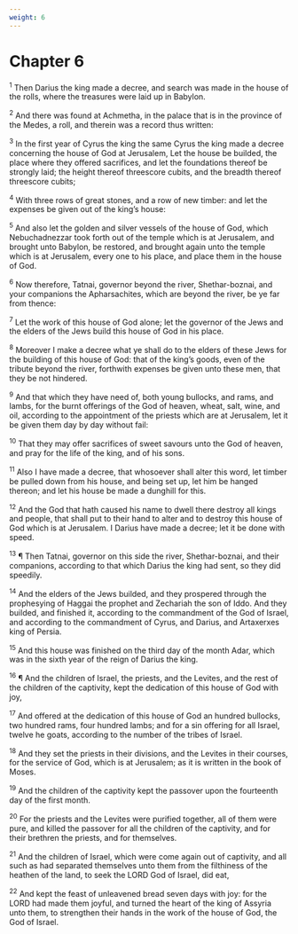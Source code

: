 ```yaml
---
weight: 6
---
```


# Chapter 6

<sup>1</sup> Then Darius the king made a decree, and search was made in the house of the rolls, where the treasures were laid up in Babylon. 

<sup>2</sup> And there was found at Achmetha, in the palace that is in the province of the Medes, a roll, and therein was a record thus written: 

<sup>3</sup> In the first year of Cyrus the king the same Cyrus the king made a decree concerning the house of God at Jerusalem, Let the house be builded, the place where they offered sacrifices, and let the foundations thereof be strongly laid; the height thereof threescore cubits, and the breadth thereof threescore cubits; 

<sup>4</sup> With three rows of great stones, and a row of new timber: and let the expenses be given out of the king’s house: 

<sup>5</sup> And also let the golden and silver vessels of the house of God, which Nebuchadnezzar took forth out of the temple which is at Jerusalem, and brought unto Babylon, be restored, and brought again unto the temple which is at Jerusalem, every one to his place, and place them in the house of God. 

<sup>6</sup> Now therefore, Tatnai, governor beyond the river, Shethar-boznai, and your companions the Apharsachites, which are beyond the river, be ye far from thence: 

<sup>7</sup> Let the work of this house of God alone; let the governor of the Jews and the elders of the Jews build this house of God in his place. 

<sup>8</sup> Moreover I make a decree what ye shall do to the elders of these Jews for the building of this house of God: that of the king’s goods, even of the tribute beyond the river, forthwith expenses be given unto these men, that they be not hindered. 

<sup>9</sup> And that which they have need of, both young bullocks, and rams, and lambs, for the burnt offerings of the God of heaven, wheat, salt, wine, and oil, according to the appointment of the priests which are at Jerusalem, let it be given them day by day without fail: 

<sup>10</sup> That they may offer sacrifices of sweet savours unto the God of heaven, and pray for the life of the king, and of his sons. 

<sup>11</sup> Also I have made a decree, that whosoever shall alter this word, let timber be pulled down from his house, and being set up, let him be hanged thereon; and let his house be made a dunghill for this. 

<sup>12</sup> And the God that hath caused his name to dwell there destroy all kings and people, that shall put to their hand to alter and to destroy this house of God which is at Jerusalem. I Darius have made a decree; let it be done with speed. 

<sup>13</sup> ¶ Then Tatnai, governor on this side the river, Shethar-boznai, and their companions, according to that which Darius the king had sent, so they did speedily. 

<sup>14</sup> And the elders of the Jews builded, and they prospered through the prophesying of Haggai the prophet and Zechariah the son of Iddo. And they builded, and finished it, according to the commandment of the God of Israel, and according to the commandment of Cyrus, and Darius, and Artaxerxes king of Persia. 

<sup>15</sup> And this house was finished on the third day of the month Adar, which was in the sixth year of the reign of Darius the king. 

<sup>16</sup> ¶ And the children of Israel, the priests, and the Levites, and the rest of the children of the captivity, kept the dedication of this house of God with joy, 

<sup>17</sup> And offered at the dedication of this house of God an hundred bullocks, two hundred rams, four hundred lambs; and for a sin offering for all Israel, twelve he goats, according to the number of the tribes of Israel. 

<sup>18</sup> And they set the priests in their divisions, and the Levites in their courses, for the service of God, which is at Jerusalem; as it is written in the book of Moses. 

<sup>19</sup> And the children of the captivity kept the passover upon the fourteenth day of the first month. 

<sup>20</sup> For the priests and the Levites were purified together, all of them were pure, and killed the passover for all the children of the captivity, and for their brethren the priests, and for themselves. 

<sup>21</sup> And the children of Israel, which were come again out of captivity, and all such as had separated themselves unto them from the filthiness of the heathen of the land, to seek the LORD God of Israel, did eat, 

<sup>22</sup> And kept the feast of unleavened bread seven days with joy: for the LORD had made them joyful, and turned the heart of the king of Assyria unto them, to strengthen their hands in the work of the house of God, the God of Israel. 


